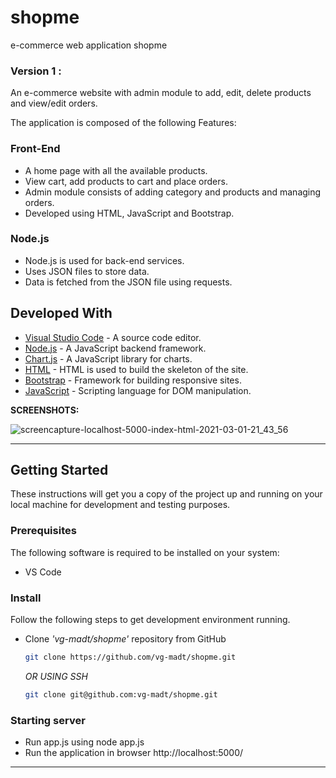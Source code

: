 # shopme
e-commerce web application shopme

### Version 1 :

An e-commerce website with admin module to add, edit, delete products and view/edit orders.

The application is composed of the following Features:

### Front-End
* A home page with all the available products.
* View cart, add products to cart and place orders.
* Admin module consists of adding category and products and managing orders.
* Developed using HTML, JavaScript and Bootstrap.


### Node.js

* Node.js is used for back-end services.
* Uses JSON files to store data.
* Data is fetched from the JSON file using requests.

## Developed With

* [Visual Studio Code](https://code.visualstudio.com/) - A source code editor.
* [Node.js](https://nodejs.org/en/) - A JavaScript backend framework.
* [Chart.js](https://www.chartjs.org/) - A JavaScript library for charts.
* [HTML](https://developer.mozilla.org/en-US/docs/Web/HTML) - HTML is used to build the skeleton of the site.
* [Bootstrap](https://getbootstrap.com/docs/4.0/getting-started/introduction/) - Framework for building responsive sites.
* [JavaScript](https://developer.mozilla.org/en-US/docs/Web/JavaScript) - Scripting language for DOM manipulation.

**SCREENSHOTS:**

![screencapture-localhost-5000-index-html-2021-03-01-21_43_56](https://user-images.githubusercontent.com/18254312/109589041-b9e0b200-7ad7-11eb-9f0b-f072b7df31fc.png)

---


## Getting Started

These instructions will get you a copy of the project up and running on your local machine for development and testing purposes.

### Prerequisites

The following software is required to be installed on your system:

* VS Code


### Install

Follow the following steps to get development environment running.

* Clone _'vg-madt/shopme'_ repository from GitHub

  ```bash
  git clone https://github.com/vg-madt/shopme.git
  ```

   _OR USING SSH_

  ```bash
  git clone git@github.com:vg-madt/shopme.git
  ```



### Starting server

* Run app.js using node app.js
* Run the application in browser http://localhost:5000/

---

